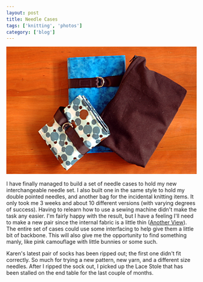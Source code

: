 ```yaml
---
layout: post
title: Needle Cases
tags: ['knitting', 'photos']
category: ['blog']
---
```


![Needle Cases :: Nikon D70](/media/2008/01/needlecases.jpg)

I have finally managed to build a set of needle cases to hold my new
interchangeable needle set. I also built one in the same style to hold
my double pointed needles, and another bag for the incidental knitting
items. It only took me 3 weeks and about 10 different versions (with
varying degrees of success). Having to relearn how to use a sewing
machine didn't make the task any easier. I'm fairly happy with the
result, but I have a feeling I'll need to make a new pair since the
internal fabric is a little thin ([Another
View](/media/2008/01/needlecase.jpg)). The entire set of cases could use
some interfacing to help give them a little bit of backbone. This will
also give me the opportunity to find something manly, like pink
camouflage with little bunnies or some such.

Karen's latest pair of socks has been ripped out; the first one didn't
fit correctly. So much for trying a new pattern, new yarn, and a
different size needles. After I ripped the sock out, I picked up the
Lace Stole that has been stalled on the end table for the last couple of
months.

